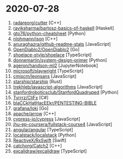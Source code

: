 # 2020-07-28

1. [radareorg/cutter](https://github.com/radareorg/cutter "Free and Open Source Reverse Engineering Platform powered by radare2") [C++]
2. [raviksharma/bartosz-basics-of-haskell](https://github.com/raviksharma/bartosz-basics-of-haskell "Code and exercises from Bartosz Milewski's Basics of Haskell Tutorial") [Haskell]
3. [gto76/python-cheatsheet](https://github.com/gto76/python-cheatsheet "Comprehensive Python Cheatsheet") [Python]
4. [nlohmann/json](https://github.com/nlohmann/json "JSON for Modern C++") [C++]
5. [anuraghazra/github-readme-stats](https://github.com/anuraghazra/github-readme-stats "⚡ Dynamically generated stats for your github readmes") [JavaScript]
6. [OpenDiablo2/OpenDiablo2](https://github.com/OpenDiablo2/OpenDiablo2 "An open source re-implementation of Diablo 2") [Go]
7. [shoelace-style/shoelace](https://github.com/shoelace-style/shoelace "A collection of professionally designed, every day UI components built on a framework-agnostic technology.") [TypeScript]
8. [donnemartin/system-design-primer](https://github.com/donnemartin/system-design-primer "Learn how to design large-scale systems. Prep for the system design interview. Includes Anki flashcards.") [Python]
9. [ageron/handson-ml2](https://github.com/ageron/handson-ml2 "A series of Jupyter notebooks that walk you through the fundamentals of Machine Learning and Deep Learning in Python using Scikit-Learn, Keras and TensorFlow 2.") [JupyterNotebook]
10. [microsoft/playwright](https://github.com/microsoft/playwright "Node.js library to automate Chromium, Firefox and WebKit with a single API") [TypeScript]
11. [cmiscm/leonsans](https://github.com/cmiscm/leonsans "Leon Sans is a geometric sans-serif typeface made with code in 2019 by Jongmin Kim.") [JavaScript]
12. [starship/starship](https://github.com/starship/starship "☄🌌️ The minimal, blazing-fast, and infinitely customizable prompt for any shell!") [Rust]
13. [trekhleb/javascript-algorithms](https://github.com/trekhleb/javascript-algorithms "📝 Algorithms and data structures implemented in JavaScript with explanations and links to further readings") [JavaScript]
14. [stanfordroboticsclub/StanfordQuadruped](https://github.com/stanfordroboticsclub/StanfordQuadruped "") [Python]
15. [Tyrrrz/CliFx](https://github.com/Tyrrrz/CliFx "Declarative framework for building command line interfaces") [C#]
16. [blaCCkHatHacEEkr/PENTESTING-BIBLE](https://github.com/blaCCkHatHacEEkr/PENTESTING-BIBLE "Updates to this repository will continue to arrive until the number of links reaches 10000 links & 10000 pdf files .Learn Ethical Hacking and penetration testing .hundreds of ethical hacking & penetration testing & red team & cyber security & computer science resources.") 
17. [grafana/loki](https://github.com/grafana/loki "Like Prometheus, but for logs.") [Go]
18. [apache/arrow](https://github.com/apache/arrow "Apache Arrow is a cross-language development platform for in-memory data. It specifies a standardized language-independent columnar memory format for flat and hierarchical data, organized for efficient analytic operations on modern hardware. It also provides computational libraries and zero-copy streaming messaging and interprocess communication…") [C++]
19. [cypress-io/cypress](https://github.com/cypress-io/cypress "Fast, easy and reliable testing for anything that runs in a browser.") [JavaScript]
20. [jhu-ep-coursera/fullstack-course4](https://github.com/jhu-ep-coursera/fullstack-course4 "Example code for HTML, CSS, and Javascript for Web Developers Coursera Course") [JavaScript]
21. [angular/angular](https://github.com/angular/angular "One framework. Mobile & desktop.") [TypeScript]
22. [localstack/localstack](https://github.com/localstack/localstack "💻 A fully functional local AWS cloud stack. Develop and test your cloud & Serverless apps offline!") [Python]
23. [ReactiveX/RxSwift](https://github.com/ReactiveX/RxSwift "Reactive Programming in Swift") [Swift]
24. [catchorg/Catch2](https://github.com/catchorg/Catch2 "A modern, C++-native, header-only, test framework for unit-tests, TDD and BDD - using C++11, C++14, C++17 and later (or C++03 on the Catch1.x branch)") [C++]
25. [excalidraw/excalidraw](https://github.com/excalidraw/excalidraw "Virtual whiteboard for sketching hand-drawn like diagrams") [TypeScript]
